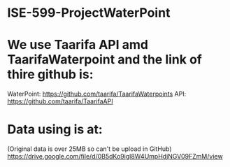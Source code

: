 # ISE-599-ProjectWaterPoint

# We use Taarifa API amd TaarifaWaterpoint and the link of thire github is: 
 WaterPoint: https://github.com/taarifa/TaarifaWaterpoints
 API: https://github.com/taarifa/TaarifaAPI
# Data using is at:
(Original data is over 25MB so can't be upload in GitHub)
https://drive.google.com/file/d/0B5dKo9igl8W4UmpHdjNGV09FZmM/view   
